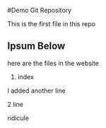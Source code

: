 #Demo Git Repository

This is the first file in this repo


## Ipsum Below

here are the files in the website

1. index

I added another line

2 line

ridicule